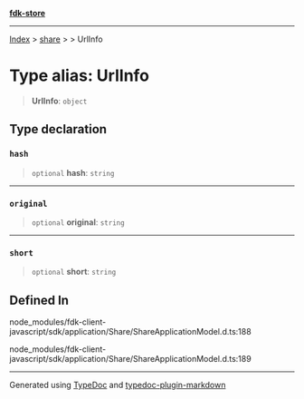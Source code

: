 [**fdk-store**](../../../README.md)
***

[Index](../../../API.md) > [share](../../README.md) > [<internal>](../README.md) > UrlInfo

# Type alias: UrlInfo

> **UrlInfo**: `object`

## Type declaration

### `hash`

> `optional` **hash**: `string`

***

### `original`

> `optional` **original**: `string`

***

### `short`

> `optional` **short**: `string`

## Defined In

node\_modules/fdk-client-javascript/sdk/application/Share/ShareApplicationModel.d.ts:188

node\_modules/fdk-client-javascript/sdk/application/Share/ShareApplicationModel.d.ts:189

***
Generated using [TypeDoc](https://typedoc.org/) and [typedoc-plugin-markdown](https://www.npmjs.com/package/typedoc-plugin-markdown)
